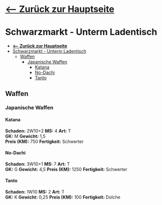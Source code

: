 # <a href="https://m3koenig.github.io/ArcaneCodex">**<-- Zurück zur Hauptseite**</a>

# Schwarzmarkt - Unterm Ladentisch 

- [<a href="https://m3koenig.github.io/ArcaneCodex">**<-- Zurück zur Hauptseite**</a>](#zur%c3%bcck-zur-hauptseite)
- [Schwarzmarkt - Unterm Ladentisch](#schwarzmarkt---unterm-ladentisch)
  - [Waffen](#waffen)
    - [Japanische Waffen](#japanische-waffen)
      - [Katana](#katana)
      - [No-Dachi](#no-dachi)
      - [Tanto](#tanto)

## Waffen

### Japanische Waffen

#### Katana

**Schaden:** 2W10+2 **MS:** 4 **Art:** T  
**GK:** M **Gewicht:** 1,5  
**Preis (KM):** 750 **Fertigkeit:** Schwerter


#### No-Dachi
**Schaden:** 3W10+1 **MS:** 7 **Art:** T  
**GK:** G **Gewicht:** 4,5 
**Preis (KM):** 1250 **Fertigkeit:** Schwerter


#### Tanto
**Schaden:** 1W10 **MS:** 2 **Art:** T  
**GK:** K **Gewicht:** 0,25 
**Preis (KM):** 100 **Fertigkeit:** Dolche  


